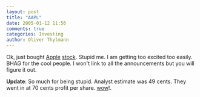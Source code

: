```yaml
---
layout: post
title: "AAPL"
date: 2005-01-12 11:56
comments: true
categories: Investing
author: Oliver Thylmann
---
```



Ok, just bought [Apple](http://www.apple.com) [stock](http://finance.yahoo.com/q?s=AAPL). Stupid me. I am getting too excited too easily. BHAG for the cool people. I won't link to all the announcements but you will figure it out. 

**Update**: So much for being stupid. Analyst estimate was 49 cents. They went in at 70 cents profit per share. [wow](http://biz.yahoo.com/prnews/050112/sfw092_1.html)!.



